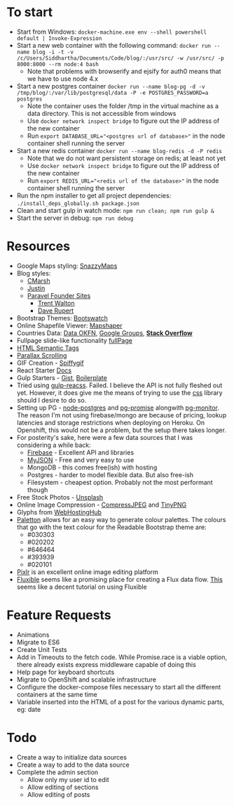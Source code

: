 # To start

- Start from Windows: `docker-machine.exe env --shell powershell default | Invoke-Expression`
- Start a new web container with the following command: `docker run --name blog -i -t -v /c/Users/Siddhartha/Documents/Code/blog/:/usr/src/ -w /usr/src/ -p 8000:8000 --rm node:4 bash`
  - Note that problems with browserify and ejsify for auth0 means that we have to use node 4.x
- Start a new postgres container `docker run --name blog-pg -d -v /tmp/blog/:/var/lib/postgresql/data -P -e POSTGRES_PASSWORD=a postgres`
  - Note the container uses the folder /tmp in the virtual machine as a data directory. This is not accessible from windows
  - Use `docker network inspect bridge` to figure out the IP address of the new container
  - Run `export DATABASE_URL="<postgres url of database>"` in the node container shell running the server
- Start a new redis container `docker run --name blog-redis -d -P redis`
  - Note that we do not want persistent storage on redis; at least not yet
  - Use `docker network inspect bridge` to figure out the IP address of the new container
  - Run `export REDIS_URL="<redis url of the database>"` in the node container shell running the server
- Run the npm installer to get all project dependencies: `./install_deps_globally.sh package.json`
- Clean and start gulp in watch mode: `npm run clean; npm run gulp &`
- Start the server in debug: `npm run debug`

# Resources

- Google Maps styling: [SnazzyMaps](https://snazzymaps.com/)
- Blog styles:
  - [CMarsh](http://www.crmarsh.com/script/)
  - [Justin](http://www.justinyan.com/posts/2015/self-esteem/)
  - [Paravel Founder Sites](http://paravelinc.com/about.php)
    - [Trent Walton](http://trentwalton.com/)
    - [Dave Rupert](http://daverupert.com/)
- Bootstrap Themes: [Bootswatch](https://bootswatch.com/)
- Online Shapefile Viewer: [Mapshaper](http://www.mapshaper.org/)
- Countries Data: [Data OKFN](http://data.okfn.org/data/datasets/geo-boundaries-world-110m), [Google Groups](https://groups.google.com/forum/#!topic/d3-js/cTVo0Uci5x4), **[Stack Overflow](http://stackoverflow.com/questions/9542834/geojson-world-database)**
- Fullpage slide-like functionality [fullPage](https://github.com/alvarotrigo/fullPage.js)
- [HTML Semantic Tags](http://html5doctor.com/downloads/h5d-sectioning-flowchart.pdf)
- [Parallax Scrolling](https://ihatetomatoes.net/how-to-create-a-parallax-scrolling-website/)
- GIF Creation - [Spiffygif](http://spiffygif.com/)
- React Starter [Docs](https://github.com/webpack/react-starter/blob/master/NOTES/HowStuffWorks.md)
- Gulp Starters - [Gist](https://gist.github.com/mlouro/8886076), [Boilerplate](https://github.com/christianalfoni/react-app-boilerplate/blob/master/gulpfile.js)
- Tried using [gulp-reacss](https://github.com/yodairish/gulp-reacss). Failed. I believe the API is not fully fleshed out yet. However, it does give me the means of trying to use the [css](https://github.com/reworkcss/css) library should I desire to do so.
- Setting up PG - [node-postgres](https://github.com/brianc/node-postgres) and [pg-promise](https://github.com/vitaly-t/pg-promise) alongwith [pg-monitor](https://github.com/vitaly-t/pg-monitor). The reason I'm not using firebase/mongo are because of pricing, lookup latencies and storage restrictions when deploying on Heroku. On Openshift, this would not be a problem, but the setup there takes longer.
- For posterity's sake, here were a few data sources that I was considering a while back:
  - [Firebase](https://www.firebase.com/) - Excellent API and libraries
  - [MyJSON](http://myjson.com/) - Free and very easy to use
  - MongoDB - this comes free(ish) with hosting
  - Postgres - harder to model flexible data. But also free-ish
  - Filesystem - cheapest option. Probably not the most performant though
- Free Stock Photos - [Unsplash](https://unsplash.com/)
- Online Image Compression - [CompressJPEG](http://compressjpeg.com/) and [TinyPNG](https://tinypng.com/)
- Glyphs from [WebHostingHub](http://www.webhostinghub.com/glyphs/)
- [Paletton](http://paletton.com/) allows for an easy way to generate colour palettes. The colours that go with the text colour for the Readable Bootstrap theme are:
  - #030303
  - #020202
  - #646464
  - #393939
  - #020101
- [Pixlr](https://pixlr.com/) is an excellent online image editing platform
- [Fluxible](http://fluxible.io/) seems like a promising place for creating a Flux data flow. [This](https://github.com/yahoo/fluxible/blob/master/docs/blog/2014-11-06-bringing-flux-to-the-server.md) seems like a decent tutorial on using Fluxible

# Feature Requests

- Animations
- Migrate to ES6
- Create Unit Tests
- Add in Timeouts to the fetch code. While Promise.race is a viable option, there already exists express middleware capable of doing this
- Help page for keyboard shortcuts
- Migrate to OpenShift and scalable infrastructure
- Configure the docker-compose files necessary to start all the different containers at the same time
- Variable inserted into the HTML of a post for the various dynamic parts, eg: date

# Todo

- Create a way to initialize data sources
- Create a way to add to the data source
- Complete the admin section
  - Allow only my user id to edit
  - Allow editing of sections
  - Allow editing of posts
